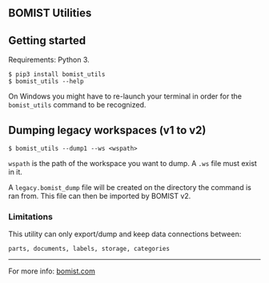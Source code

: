 ## BOMIST Utilities

## Getting started

Requirements: Python 3.

```
$ pip3 install bomist_utils
$ bomist_utils --help
```

On Windows you might have to re-launch your terminal in order for the `bomist_utils` command to be recognized.

## Dumping legacy workspaces (v1 to v2)

```
$ bomist_utils --dump1 --ws <wspath>
```

`wspath` is the path of the workspace you want to dump. A `.ws` file must exist in it.

A `legacy.bomist_dump` file will be created on the directory the command is ran from. This file can then be imported by BOMIST v2.

### Limitations

This utility can only export/dump and keep data connections between:

```
parts, documents, labels, storage, categories
```

---

For more info: [bomist.com](https://bomist.com)

